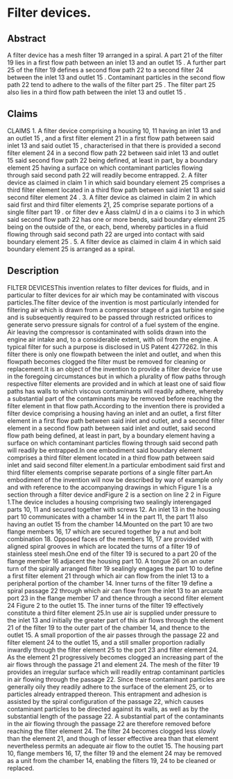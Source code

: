 # Filter devices.

## Abstract
A filter device has a mesh filter 19 arranged in a spiral. A part 21 of the filter 19 lies in a first flow path between an inlet 13 and an outlet 15 . A further part 25 of the filter 19 defines a second flow path 22 to a second filter 24 between the inlet 13 and outlet 15 . Contaminant particles in the second flow path 22 tend to adhere to the walls of the filter part 25 . The filter part 25 also lies in a third flow path between the inlet 13 and outlet 15 .

## Claims
CLAIMS 1. A filter device comprising a housing 10, 11 having an inlet 13 and an outlet 15 , and a first filter element 21 in a first flow path between said inlet 13 and said outlet 15 , characterised in that there is provided a second filter element 24 in a second flow path 22 between said inlet 13 and outlet 15 said second flow path 22 being defined, at least in part, by a boundary element 25 having a surface on which contaminant particles flowing through said second path 22 will readily become entrapped. 2. A filter device as claimed in claim 1 in which said boundary element 25 comprises a third filter element located in a third flow path between said inlet 13 and said second filter element 24 . 3. A filter device as claimed in claim 2 in which said first and third filter elements 21, 25 comprise separate portions of a single filter part 19 . or filter dev e Åass clalmU d in a o ciaims i to 3 in which said second flow path 22 has one or more bends, said boundary element 25 being on the outside of the, or each, bend, whereby particles in a fluid flowing through said second path 22 are urged into contact with said boundary element 25 . 5. A filter device as claimed in claim 4 in which said boundary element 25 is arranged as a spiral.

## Description
FILTER DEVICESThis invention relates to filter devices for fluids, and in particular to filter devices for air which may be contaminated with viscous particles.The filter device of the invention is most particularly intended for filtering air which is drawn from a compressor stage of a gas turbine engine and is subsequently required to be passed through restricted orifices to generate servo pressure signals for control of a fuel system of the engine. Air leaving the compressor is contaminated with solids drawn into the engine air intake and, to a considerable extent, with oil from the engine. A typical filter for such a purpose is disclosed in US Patent 4277262. In this filter there is only one flowpath between the inlet and outlet, and when this flowpath becomes clogged the filter must be removed for cleaning or replacement.It is an object of the invention to provide a filter device for use in the foregoing circumstances but in which a plurality of flow paths through respective filter elements are provided and in which at least one of said flow paths has walls to which viscous contaminants will readily adhere, whereby a substantial part of the contaminants may be removed before reaching the filter element in that flow path.According to the invention there is provided a filter device comprising a housing having an inlet and an outlet, a first filter element in a first flow path between said inlet and outlet, and a second filter element in a second flow path between said inlet and outlet, said second flow path being defined, at least in part, by a boundary element having a surface on which contaminant particles flowing through said second path will readily be entrapped.In one embodiment said boundary element comprises a third filter element located in a third flow path between said inlet and said second filter element.In a particular embodiment said first and third filter elements comprise separate portions of a single filter part.An embodiment of the invention will now be described by way of example only and with reference to the accompanying drawings in which Figure 1 is a section through a filter device andFigure 2 is a section on line 2 2 in Figure 1.The device includes a housing comprising two sealingly interengaged parts 10, 11 and secured together with screws 12. An inlet 13 in the housing part 10 communicates with a chamber 14 in the part 11, the part 11 also having an outlet 15 from the chamber 14.Mounted on the part 10 are two flange members 16, 17 which are secured together by a nut and bolt combination 18. Opposed faces of the members 16, 17 are provided with aligned spiral grooves in which are located the turns of a filter 19 of stainless steel mesh.One end of the filter 19 is secured to a part 20 of the flange member 16 adjacent the housing part 10. A tongue 26 on an outer turn of the spirally arranged filter 19 sealingly engages the part 10 to define a first filter element 21 through which air can flow from the inlet 13 to a peripheral portion of the chamber 14. Inner turns of the filter 19 define a spiral passage 22 through which air can flow from the inlet 13 to an arcuate port 23 in the flange member 17 and thence through a second filter element 24 Figure 2 to the outlet 15. The inner turns of the filter 19 effectively constitute a third filter element 25.In use air is supplied under pressure to the inlet 13 and initially the greater part of this air flows through the element 21 of the filter 19 to the outer part of the chamber 14, and thence to the outlet 15. A small proportion of the air passes through the passage 22 and filter element 24 to the outlet 15, and a still smaller proportion radially inwardly through the filter element 25 to the port 23 and filter element 24. As the element 21 progressively becomes clogged an increasing part of the air flows through the passage 21 and element 24. The mesh of the filter 19 provides an irregular surface which will readily entrap contaminant particles in air flowing through the passage 22. Since these contaminant particles are generally oily they readily adhere to the surface of the element 25, or to particles already entrapped thereon. This entrapment and adhesion is assisted by the spiral configuration of the passage 22, which causes contaminant particles to be directed against its walls, as well as by the substantial length of the passage 22. A substantial part of the contaminants in the air flowing through the passage 22 are therefore removed before reaching the filter element 24. The filter 24 becomes clogged less slowly than the element 21, and though of lesser effective area than that element nevertheless permits an adequate air flow to the outlet 15. The housing part 10, flange members 16, 17, the filter 19 and the element 24 may be removed as a unit from the chamber 14, enabling the filters 19, 24 to be cleaned or replaced.